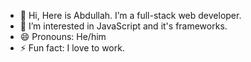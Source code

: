 - 👋 Hi, Here is Abdullah. I’m a full-stack web developer.
- 👀 I’m interested in JavaScript and it's frameworks.
- 😄 Pronouns: He/him
- ⚡ Fun fact: I love to work.

